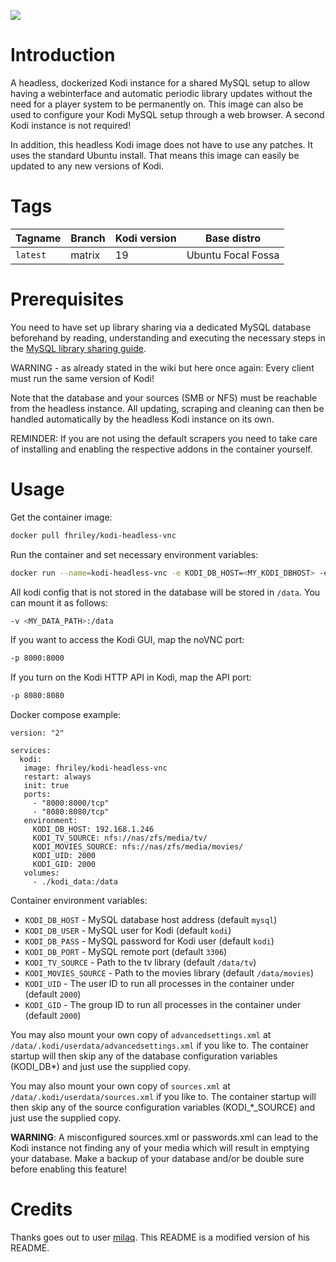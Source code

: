 [![](http://kodi.wiki/images/4/43/Side-by-side-dark-transparent.png)](https://kodi.tv/)

# Introduction
A headless, dockerized Kodi instance for a shared MySQL setup to allow having a webinterface and automatic periodic library updates without the need for a player system to be permanently on.
This image can also be used to configure your Kodi MySQL setup through a web browser. A second Kodi instance is not required!

In addition, this headless Kodi image does not have to use any patches. It uses the standard Ubuntu install. That means this image can easily be updated to any new versions of Kodi.

# Tags

| Tagname              | Branch      | Kodi version | Base distro          |
|----------------------|-------------|--------------|----------------------|
| `latest`             | matrix      | 19           | Ubuntu Focal Fossa   |

# Prerequisites
You need to have set up library sharing via a dedicated MySQL database beforehand by reading, understanding and executing the necessary steps in the [MySQL library sharing guide](http://kodi.wiki/view/MySQL).

WARNING - as already stated in the wiki but here once again: Every client must run the same version of Kodi!

Note that the database and your sources (SMB or NFS) must be reachable from the headless instance.
All updating, scraping and cleaning can then be handled automatically by the headless Kodi instance on its own.

REMINDER: If you are not using the default scrapers you need to take care of installing and enabling the respective addons in the container yourself.

# Usage

Get the container image:
```bash
docker pull fhriley/kodi-headless-vnc
```

Run the container and set necessary environment variables:
```bash
docker run --name=kodi-headless-vnc -e KODI_DB_HOST=<MY_KODI_DBHOST> -e KODI_DB_USER=<MY_KODI_DBUSER> -e KODI_DB_PASS=<MY_KODI_DBPASS> -e KODI_TV_SOURCE=<MY_TV_SOURCE> -e KODI_MOVIES_SOURCE=<MY_MOVIES_SOURCE> fhriley/kodi-headless-vnc
```

All kodi config that is not stored in the database will be stored in `/data`. You can mount it as follows:

```bash
-v <MY_DATA_PATH>:/data
```

If you want to access the Kodi GUI, map the noVNC port:
```bash
-p 8000:8000
```

If you turn on the Kodi HTTP API in Kodi, map the API port:
```bash
-p 8080:8080
```

Docker compose example:

```
version: "2"

services:
  kodi:
   image: fhriley/kodi-headless-vnc
   restart: always
   init: true
   ports:
     - "8000:8000/tcp"
     - "8080:8080/tcp"
   environment:
     KODI_DB_HOST: 192.168.1.246
     KODI_TV_SOURCE: nfs://nas/zfs/media/tv/
     KODI_MOVIES_SOURCE: nfs://nas/zfs/media/movies/
     KODI_UID: 2000
     KODI_GID: 2000
   volumes:
     - ./kodi_data:/data
```

Container environment variables:

* `KODI_DB_HOST` - MySQL database host address (default `mysql`)
* `KODI_DB_USER` - MySQL user for Kodi (default `kodi`)
* `KODI_DB_PASS` - MySQL password for Kodi user (default `kodi`)
* `KODI_DB_PORT` - MySQL remote port (default `3306`)
* `KODI_TV_SOURCE` - Path to the tv library (default `/data/tv`)
* `KODI_MOVIES_SOURCE` - Path to the movies library (default `/data/movies`)
* `KODI_UID` - The user ID to run all processes in the container under (default `2000`)
* `KODI_GID` - The group ID to run all processes in the container under (default `2000`)

You may also mount your own copy of `advancedsettings.xml` at `/data/.kodi/userdata/advancedsettings.xml` if you like to. The container startup will then skip any of the database configuration variables (KODI_DB*) and just use the supplied copy.

You may also mount your own copy of `sources.xml` at `/data/.kodi/userdata/sources.xml` if you like to. The container startup will then skip any of the source configuration variables (KODI_*_SOURCE) and just use the supplied copy.

__WARNING__: A misconfigured sources.xml or passwords.xml can lead to the Kodi instance not finding any of your media which will result in emptying your database. Make a backup of your database and/or be double sure before enabling this feature!

# Credits

Thanks goes out to user [milaq](https://github.com/milaq/kodi-headless). This README is a modified version of his README.
